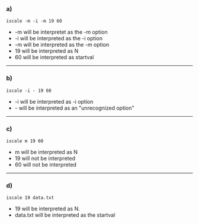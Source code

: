 ### a)
```
iscale -m -i -m 19 60
```

- -m will be interpretet as the -m option
- -i will be interpreted as the -i option
- -m will be interpreted as the -m option 
- 19 will be interpreted as N
- 60 will be interpreted as startval
---
### b)
```
iscale -i - 19 60
```
- -i will be interpreted as -i option
- \- will be interpreted as an "unrecognized option"
---
### c)
```
iscale m 19 60
```
- m will be interpreted as N
- 19 will not be interpreted
- 60 will not be interpreted
---
### d)
```
iscale 19 data.txt
```
- 19 will be interpreted as N.
- data.txt will be interpreted as the startval